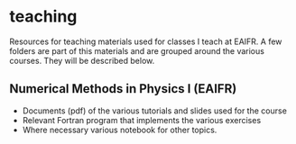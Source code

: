 # teaching
Resources for teaching materials used for classes I teach at EAIFR.
A few folders are part of this materials and are grouped around the various courses.
They will be described below.

## Numerical Methods in Physics I (EAIFR)
- Documents (pdf) of the various tutorials and slides used for the course
- Relevant Fortran program that implements the various exercises
- Where necessary various notebook for other topics.

